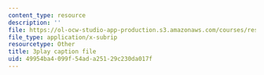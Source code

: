 ```yaml
---
content_type: resource
description: ''
file: https://ol-ocw-studio-app-production.s3.amazonaws.com/courses/res-ll-005-mathematics-of-big-data-and-machine-learning-january-iap-2020/49954ba4099f54ada25129c230da017f_iCAZLl6nq4c.vtt
file_type: application/x-subrip
resourcetype: Other
title: 3play caption file
uid: 49954ba4-099f-54ad-a251-29c230da017f
---
```


